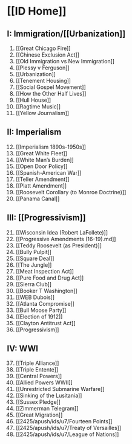 # [[ID Home]]

## I: Immigration/[[Urbanization]]
1. [[Great Chicago Fire]]
2. [[Chinese Exclusion Act]]
3. [[Old Immigration vs New Immigration]]
4. [[Plessy v Ferguson]]
5. [[Urbanization]]
6. [[Tenement Housing]]
7. [[Social Gospel Movement]]
8. [[How the Other Half Lives]]
9. [[Hull House]]
10. [[Ragtime Music]]
11. [[Yellow Journalism]]
## II: Imperialism
12. [[Imperialism 1890s-1950s]]
13. [[Great White Fleet]]
14. [[White Man’s Burden]]
15. [[Open Door Policy]]
16. [[Spanish-American War]]
17. [[Teller Amendment]]
18. [[Platt Amendment]]
19. [[Roosevelt Corollary (to Monroe Doctrine)]]
20. [[Panama Canal]]
## III: [[Progressivism]]
21. [[Wisconsin Idea (Robert LaFollete)]]
22. [[Progressive Amendments (16-19).md]]
23. [[Teddy Roosevelt (as President)]]
24. [[Bully Pulpit]]
25. [[Square Deal]]
26. [[The Jungle]]
27. [[Meat Inspection Act]]
28. [[Pure Food and Drug Act]]
29. [[Sierra Club]]
30. [[Booker T Washington]]
31. [[WEB Dubois]]
32. [[Atlanta Compromise]]
33. [[Bull Moose Party]]
34. [[Election of 1912]]
35. [[Clayton Antitrust Act]]
36. [[Progressivism]]
## IV: WWI
37. [[Triple Alliance]]
38. [[Triple Entente]]
39. [[Central Powers]]
40. [[Allied Powers WWII]]
41. [[Unrestricted Submarine Warfare]]
42. [[Sinking of the Lusitania]]
43. [[Sussex Pledge]]
44. [[Zimmerman Telegram]]
45. [[Great Migration]]
46. [[2425/apush/ids/u7/Fourteen Points]]
47. [[2425/apush/ids/u7/Treaty of Versailles]]
48. [[2425/apush/ids/u7/League of Nations]]